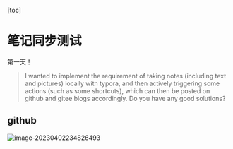 

[toc]



# 笔记同步测试

第一天！

> I wanted to implement the requirement of taking notes (including text and pictures) locally with typora, and then actively triggering some actions (such as some shortcuts), which can then be posted on github and gitee blogs accordingly. Do you have any good solutions?





## github

![image-20230402234826493](F:\Typora\note\TestBlog\pictures\image-20230402234826493.png)